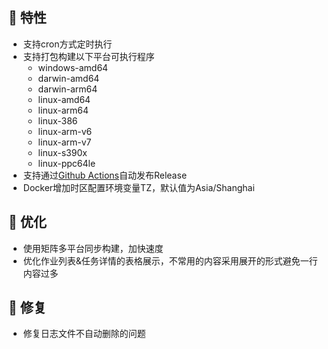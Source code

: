 ## 🚀 特性

* 支持cron方式定时执行
* 支持打包构建以下平台可执行程序
  * windows-amd64
  * darwin-amd64
  * darwin-arm64
  * linux-amd64
  * linux-arm64
  * linux-386
  * linux-arm-v6
  * linux-arm-v7
  * linux-s390x
  * linux-ppc64le
* 支持通过[Github Actions](https://docs.github.com/zh/actions)自动发布Release
* Docker增加时区配置环境变量TZ，默认值为Asia/Shanghai

## 🎨 优化

* 使用矩阵多平台同步构建，加快速度
* 优化作业列表&任务详情的表格展示，不常用的内容采用展开的形式避免一行内容过多

## 🐞 修复

* 修复日志文件不自动删除的问题